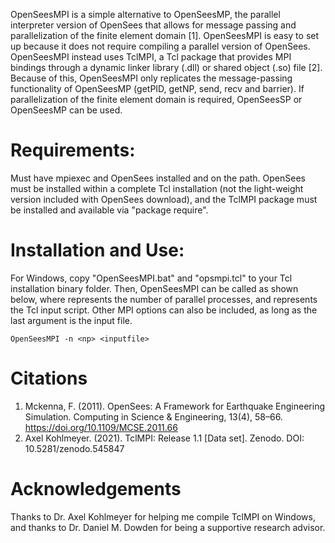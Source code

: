 OpenSeesMPI is a simple alternative to OpenSeesMP, the parallel interpreter version of OpenSees that allows for message passing and parallelization of the finite element domain [1]. 
OpenSeesMPI is easy to set up because it does not require compiling a parallel version of OpenSees. 
OpenSeesMPI instead uses TclMPI, a Tcl package that provides MPI bindings through a dynamic linker library (.dll) or shared object (.so) file [2].
Because of this, OpenSeesMPI only replicates the message-passing functionality of OpenSeesMP (getPID, getNP, send, recv and barrier). 
If parallelization of the finite element domain is required, OpenSeesSP or OpenSeesMP can be used. 

# Requirements:
Must have mpiexec and OpenSees installed and on the path. OpenSees must be installed within a complete Tcl installation (not the light-weight version included with OpenSees download), and the TclMPI package must be installed and available via "package require".

# Installation and Use:
For Windows, copy "OpenSeesMPI.bat" and "opsmpi.tcl" to your Tcl installation binary folder.
Then, OpenSeesMPI can be called as shown below, where <np> represents the number of parallel processes, and <inputFile> represents the Tcl input script.
Other MPI options can also be included, as long as the last argument is the input file.
  
`
OpenSeesMPI -n <np> <inputfile>
`

# Citations
1. Mckenna, F. (2011). OpenSees: A Framework for Earthquake Engineering Simulation. Computing in Science & Engineering, 13(4), 58–66. https://doi.org/10.1109/MCSE.2011.66
2. Axel Kohlmeyer. (2021). TclMPI: Release 1.1 [Data set]. Zenodo. DOI: 10.5281/zenodo.545847

# Acknowledgements
Thanks to Dr. Axel Kohlmeyer for helping me compile TclMPI on Windows, and thanks to Dr. Daniel M. Dowden for being a supportive research advisor.
